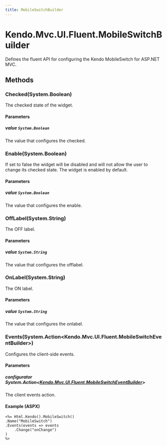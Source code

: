 ```yaml
---
title: MobileSwitchBuilder
---
```


# Kendo.Mvc.UI.Fluent.MobileSwitchBuilder
Defines the fluent API for configuring the Kendo MobileSwitch for ASP.NET MVC.




## Methods


### Checked(System.Boolean)
The checked state of the widget.


#### Parameters

##### value `System.Boolean`
The value that configures the checked.





### Enable(System.Boolean)
If set to false the widget will be disabled and will not allow the user to change its checked state. The widget is enabled by default.


#### Parameters

##### value `System.Boolean`
The value that configures the enable.





### OffLabel(System.String)
The OFF label.


#### Parameters

##### value `System.String`
The value that configures the offlabel.





### OnLabel(System.String)
The ON label.


#### Parameters

##### value `System.String`
The value that configures the onlabel.





### Events(System.Action\<Kendo.Mvc.UI.Fluent.MobileSwitchEventBuilder\>)
Configures the client-side events.


#### Parameters

##### configurator System.Action<[Kendo.Mvc.UI.Fluent.MobileSwitchEventBuilder](/api/wrappers/aspnet-mvc/Kendo.Mvc.UI.Fluent/MobileSwitchEventBuilder)>
The client events action.




#### Example (ASPX)
    <%= Html.Kendo().MobileSwitch()
    .Name("MobileSwitch")
    .Events(events => events
        .Change("onChange")
    )
    %>




